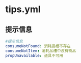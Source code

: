 # tips.yml

## 提示信息
```yaml
#提示信息
consumeNotFound: 消耗品槽不存在
consumeNotItem: 消耗品槽中没有物品
propUnavailable: 道具不可用
```